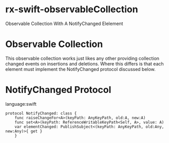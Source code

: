 # rx-swift-observableCollection
Observable Collection With A NotifyChanged Elelement


# Observable Collection

This observable collection works just likes any other providing collection changed events on insertions and deletions. Where this differs is that each element must implement the NotifyChanged protocol discussed below.

# NotifyChanged Protocol
language:swift 
```
protocol NotifyChanged: class {
	func raiseChangeFor<A>(keyPath: AnyKeyPath, old:A, new:A)
	func set<A>(keyPath: ReferenceWritableKeyPath<Self, A>, value: A)
	var elementChanged: PublishSubject<(keyPath: AnyKeyPath, old:Any, new:Any)>{ get }
    }
```